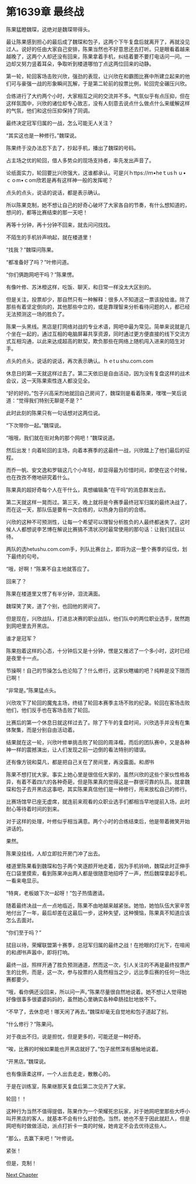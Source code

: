 # 第1639章 最终战

陈果猛瞪魏琛，这绝对是魏琛带得头。

最让陈果感到担心的最后成了魏琛和包子，这两个下午复盘后就离开了，再就没见过人。说好的任由大家自己安排，陈果当然也不好意思还去打听。只是眼看着越来越晚了，这两个人却还没有回来，陈果拿着手机，纠结着要不要打电话问一问。一边却又努力竖着耳朵，争取听到楼道哪怕丁点这两位回来的动静。

第一轮，轮回客场击败兴欣，强劲的表现，让兴欣在和霸图比赛中所建立起来的他们可与豪强一战的形象瞬间瓦解，于是第二轮前的投票比例，轮回完全碾压兴欣。

合练进行了大约两个小时，大家相互之间的交流并不多。气氛似乎有点压抑，但在这样氛围中，兴欣的诸位却专心致志，没有人刻意去说点什么做点什么来缓解这样的气氛，他们和这份压抑保持了同调。

最终决定冠军归属的一战，怎么可能无人关注？

“其实这也是一种修行。”魏琛说。

陈果终于没办法忍下去了，抄起手机，播出了魏琛的号码。

占主场之优的轮回，借人多势众的现场支持者，率先发出声音了。

论纸面实力，轮回要比兴欣强大，这谁都承认。可是兴ｈttps://ｍ•heｔusｈｕ•ｃｏm•ｃom欣若是再有这样神一般的发挥呢？

点头的点头，说话的说话，都是表示确认。

所以陈果克制，她不想让自己的好奇心破坏了大家各自的节奏，有什么想知道的，想问的，都等比赛结束的那一天吧！

再等十分钟，再十分钟不回来，就去问问找找。

不陌生的手机铃声响起，就在楼道里！

“找我？”魏琛问陈果。

“都准备好了吗？”叶修问道。

“你们俩跑网吧干吗？”陈果愣。

有像叶修、苏沐橙这样，吃饭、聊天，和日常一样没太大区别的。

但是关注，投票却少，那自然只有一种解释：很多人不知道这一票该投给谁。除了那些有着坚定倒向的，其他那些中立的，或是靠理智来分析看待问题的人，都已经无法预测这一场的胜负了。

陈果一头黑线。黑店是打网络对战的专业术语，网吧中最为常见。简单来说就是几个坐在一起的，通过互相的电脑屏幕共享资源，同时通过更方便直接的线下交流方式互相沟通，以此来达成超高的默契，欺负那些在网络上随机闯入进来的陌生对手。

点头的点头，说话的说话，再次表示确认。ｈｅtｕshu.coｍ.com

休息日的第一天就这样过去了。第二天依旧是自由活动，因为没有复盘这样的战术会议，这一天陈果索性连人都没见全。

“好的好的。”包子兴高采烈地就回自己房间了，魏琛则是看着陈果，嘿嘿一笑后说道：“觉得我们特别无聊是不是？”

此时此刻的陈果只有一句话想对这两位说。

“下次带你一起。”魏琛说。

“哦哦，我们就在街对角的那个网吧！”魏琛说道。

然后出发！向着轮回的主场，向着本赛季的这最终一战，兴欣踏上了他们最后的征程。

而乔一帆、安文逸和罗辑这几个小年轻，却显得最为珍惜时间，即使在这个时候，也在孜孜不倦地研究着什么。

陈果真的超好奇每个人在干什么，真想编辑条“在干吗”的消息群发出去。

第二天就这样一晃而过。第三天，晚上就将是今赛季最终冠军归属的最终决战了，而在这一天，那队伍是要有一次合练的，以热身为目的的合练。

兴欣的这种不可预测性，让每一个希望可以理智分析胜负的人最终都迷失了。这时候人人都想说李艺博在解说比赛搞不清状况时最常使用的那句话：让我们拭目以待。

两队的选hetushu.com.com手，列队比赛台上，即将为这一整个赛季的征伐，划下最终的句号。

“哦，好啊！”陈果不自主地就答应了。

回来了？

陈果在楼道里又愣了有半分钟，泪流满面。

魏琛笑了笑，道了个别，也回他的房间了。

但是现在，兴欣战队，打进总决赛的职业战队，他们队中的两位职业选手，居然跑到网吧里去开黑店。

谁才是冠军？

陈果抱着这样的心态，十分钟后又是十分钟，愣是又推迟了一个多小时，这时已经是夜里十一点。

节操啊！自己的节操怎么也沦陷了？什么修行，这家伙瞎编的吧？纯粹是没下限而已啊！

“非常是。”陈果猛点头。

兴欣攻下了轮回的魔鬼主场，终结了轮回本赛季主场不败的纪录。轮回在客场击败他们，他们反手也在客场击败了轮回。

比赛后的第一个休息日就这样过去了。除了下午的复盘时间，兴欣选手并没有在集体聚集，而是分别自由活动着。

结果就在这一轮，兴欣叶修单挑击败了轮回的周泽楷，而后的团队赛中，又是各种神一样的震撼演出，让人们发现之前一边倒的看法特别的错误。

还有像方锐和莫凡，都是把自己关在了房间里，再没露面。和*图*书

陈果不想打扰大家。事实上她心里是很信任大家的，虽然兴欣的这些个家伙性格各异，有着不着四六的各种奇葩，但是陈果真的觉得这是一群很可靠的队员。就拿魏琛和包子去开黑店这事吧，其实陈果真信他们是一种修行，用来放松自己的修行。

比赛场馆早已座无虚席，就连前来观看的众职业选手们都相当早地提前入场，此时耐心等待着时间的到来。

对于这样的处理，叶修似乎相当满意。两个小时的合练结束后，他是带着微笑开始讲话的。

果然。

陈果没挂线，人却立即拉开房门冲了出去。

楼道里陈果看到魏琛和包子两个笑逐颜开地走着，因为手机铃响，魏琛此时正伸手在口袋里摸索，看到陈果冲出两人都是很随意地招呼了一声，然后魏琛拿起手机，一看来电显示。

“特爽，老板娘下次一起呀！”包子热情邀请。

随着最终决战一点一点地临近，陈果不由地越来越紧张。她怕，她怕队伍大家辛苦地付出了一年，最后却差在这最后一步，这种失望，这种懊恼，陈果真不知道应该怎么去面对。

“你们至于吗？”

拭目以待，荣耀联盟第十赛季，总冠军归属的最终之战！在抢眼的灯光下，在喧闹的和*图*书声嚣中，即将打响。

最终一战，照样开通了胜负预测通道，然而这一次，引人关注的不再是最终投票产生的比例，而是，这一次，参与投票的人竟然相当之少，远比季后赛的任何一场比赛都要少。

“哦，看你俩还没回来，所以问一声。”陈果尽量很自然地说着。她不想让人觉得她好像很事多很婆婆妈妈的，虽然她心里确实各种牵肠挂肚地放不下。

“不早了，去休息吧！哪天闲了再去。”魏琛却毫无自觉地和包子道起了别。

“什么修行？”陈果问。

对于夜出不归，说是担忧，但是更多的，可能还是一种好奇。

“唉，比赛的时候如果能也开黑店就好了。”包子居然深有感触地说着。

“开黑店。”魏琛说。

也有像唐柔这样，一个人出去走走，散散心的。

于是在训练室，陈果继那天复盘后第二次见齐了大家。

轮回！！

这种行为当然不值得提倡，陈果作为一个荣耀死忠玩家，对于她网吧里那些大呼小叫开黑店的客人，就基本不会有什么好脸色。当然，她也不至于因此就赶人，但是网吧有时做做活动，派点打折卡一类的时候，她肯定不会去优待这些人。

“那么，去赢下来吧！”叶修说。

紧张！

但是，克制！



[Next Chapter](%E7%AC%AC1640%E7%AB%A0%20%E7%8B%AD%E8%B7%AF%E7%9B%B8%E9%80%A2.md)